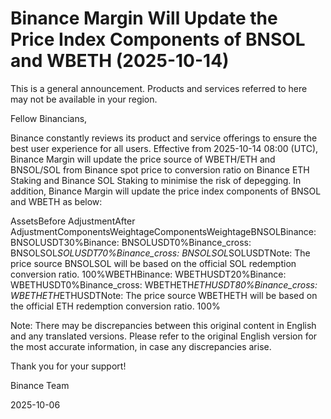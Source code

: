 # Binance Margin Will Update the Price Index Components of BNSOL and WBETH (2025-10-14)

This is a general announcement. Products and services referred to here may not be available in your region.

Fellow Binancians,

Binance constantly reviews its product and service offerings to ensure the best user experience for all users. Effective from 2025-10-14 08:00 (UTC), Binance Margin will update the price source of WBETH/ETH and BNSOL/SOL from Binance spot price to conversion ratio on Binance ETH Staking and Binance SOL Staking to minimise the risk of depegging. In addition, Binance Margin will update the price index components of BNSOL and WBETH as below:

AssetsBefore AdjustmentAfter AdjustmentComponentsWeightageComponentsWeightageBNSOLBinance: BNSOLUSDT30%Binance: BNSOLUSDT0%Binance_cross: BNSOLSOL*SOLUSDT70%Binance_cross: BNSOLSOL*SOLUSDTNote: The price source BNSOLSOL will be based on the official SOL redemption conversion ratio. 100%WBETHBinance: WBETHUSDT20%Binance: WBETHUSDT0%Binance_cross: WBETHETH*ETHUSDT80%Binance_cross: WBETHETH*ETHUSDTNote: The price source WBETHETH will be based on the official ETH redemption conversion ratio. 100%

Note: There may be discrepancies between this original content in English and any translated versions. Please refer to the original English version for the most accurate information, in case any discrepancies arise.

Thank you for your support!

Binance Team

2025-10-06